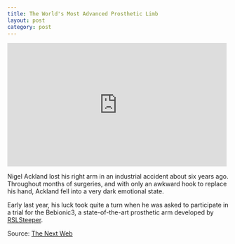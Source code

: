 ```yaml
---
title: The World's Most Advanced Prosthetic Limb
layout: post
category: post
---
```


<div class="video">
<iframe src="http://player.vimeo.com/video/69663627" width="500" height="281" frameborder="0" webkitAllowFullScreen mozallowfullscreen allowFullScreen></iframe> 
</div>

Nigel Ackland lost his right arm in an industrial accident about six years ago. Throughout months of surgeries, and with only an awkward hook to replace his hand, Ackland fell into a very dark emotional state. 

Early last year, his luck took quite a turn when he was asked to participate in a trial for the Bebionic3, a state-of-the-art prosthetic arm developed by [RSLSteeper](http://bebionic.com/the_hand/patient_stories/nigel_ackland).

Source: [The Next Web](http://thenextweb.com/insider/2013/06/30/a-bionic-arm-gives-life-back-to-a-deserving-man/?fromcat=all)